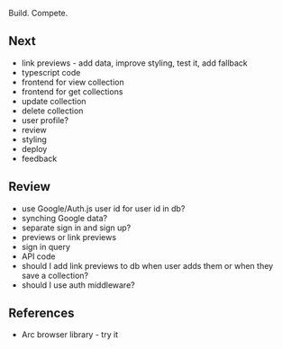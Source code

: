 Build. Compete. 

## Next 
- link previews - add data, improve styling, test it, add fallback 
- typescript code 
- frontend for view collection 
- frontend for get collections 
- update collection 
- delete collection 
- user profile? 
- review 
- styling 
- deploy 
- feedback 

## Review 
- use Google/Auth.js user id for user id in db?
- synching Google data?
- separate sign in and sign up?
- previews or link previews 
- sign in query
- API code 
- should I add link previews to db when user adds them or when they save a collection? 
- should I use auth middleware? 

## References 
- Arc browser library - try it 